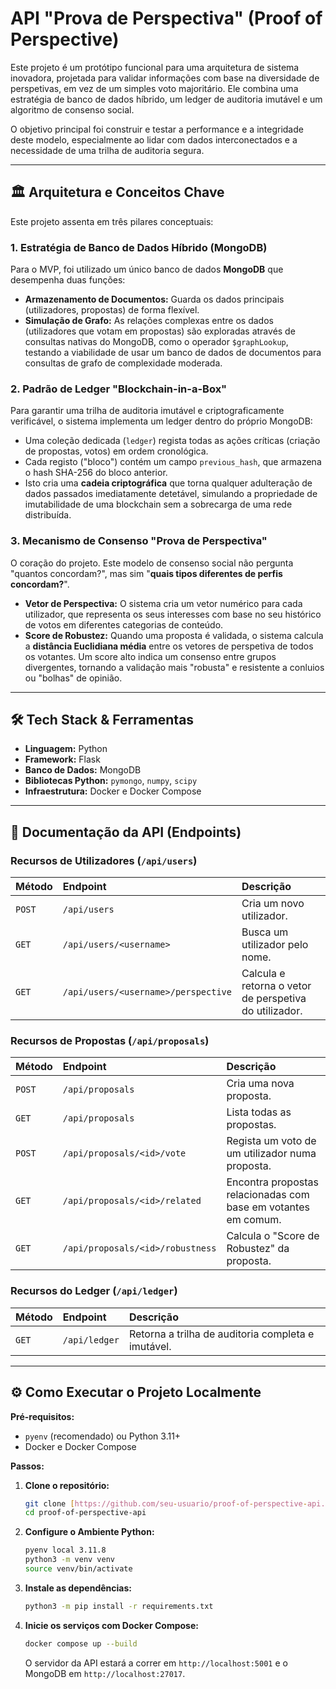 # API "Prova de Perspectiva" (Proof of Perspective)

Este projeto é um protótipo funcional para uma arquitetura de sistema inovadora, projetada para validar informações com base na diversidade de perspetivas, em vez de um simples voto majoritário. Ele combina uma estratégia de banco de dados híbrido, um ledger de auditoria imutável e um algoritmo de consenso social.

O objetivo principal foi construir e testar a performance e a integridade deste modelo, especialmente ao lidar com dados interconectados e a necessidade de uma trilha de auditoria segura.

---

## 🏛️ Arquitetura e Conceitos Chave

Este projeto assenta em três pilares conceptuais:

### 1. Estratégia de Banco de Dados Híbrido (MongoDB)
Para o MVP, foi utilizado um único banco de dados **MongoDB** que desempenha duas funções:
* **Armazenamento de Documentos:** Guarda os dados principais (utilizadores, propostas) de forma flexível.
* **Simulação de Grafo:** As relações complexas entre os dados (utilizadores que votam em propostas) são exploradas através de consultas nativas do MongoDB, como o operador `$graphLookup`, testando a viabilidade de usar um banco de dados de documentos para consultas de grafo de complexidade moderada.

### 2. Padrão de Ledger "Blockchain-in-a-Box"
Para garantir uma trilha de auditoria imutável e criptograficamente verificável, o sistema implementa um ledger dentro do próprio MongoDB:
* Uma coleção dedicada (`ledger`) regista todas as ações críticas (criação de propostas, votos) em ordem cronológica.
* Cada registo ("bloco") contém um campo `previous_hash`, que armazena o hash SHA-256 do bloco anterior.
* Isto cria uma **cadeia criptográfica** que torna qualquer adulteração de dados passados imediatamente detetável, simulando a propriedade de imutabilidade de uma blockchain sem a sobrecarga de uma rede distribuída.

### 3. Mecanismo de Consenso "Prova de Perspectiva"
O coração do projeto. Este modelo de consenso social não pergunta "quantos concordam?", mas sim "**quais tipos diferentes de perfis concordam?**".
* **Vetor de Perspectiva:** O sistema cria um vetor numérico para cada utilizador, que representa os seus interesses com base no seu histórico de votos em diferentes categorias de conteúdo.
* **Score de Robustez:** Quando uma proposta é validada, o sistema calcula a **distância Euclidiana média** entre os vetores de perspetiva de todos os votantes. Um score alto indica um consenso entre grupos divergentes, tornando a validação mais "robusta" e resistente a conluios ou "bolhas" de opinião.

---

## 🛠️ Tech Stack & Ferramentas

* **Linguagem:** Python
* **Framework:** Flask
* **Banco de Dados:** MongoDB
* **Bibliotecas Python:** `pymongo`, `numpy`, `scipy`
* **Infraestrutura:** Docker e Docker Compose

---

## 📖 Documentação da API (Endpoints)

### Recursos de Utilizadores (`/api/users`)
| Método | Endpoint | Descrição |
| :--- | :--- | :--- |
| `POST` | `/api/users` | Cria um novo utilizador. |
| `GET` | `/api/users/<username>` | Busca um utilizador pelo nome. |
| `GET` | `/api/users/<username>/perspective` | Calcula e retorna o vetor de perspetiva do utilizador. |

### Recursos de Propostas (`/api/proposals`)
| Método | Endpoint | Descrição |
| :--- | :--- | :--- |
| `POST` | `/api/proposals` | Cria uma nova proposta. |
| `GET` | `/api/proposals` | Lista todas as propostas. |
| `POST` | `/api/proposals/<id>/vote` | Regista um voto de um utilizador numa proposta. |
| `GET` | `/api/proposals/<id>/related` | Encontra propostas relacionadas com base em votantes em comum. |
| `GET` | `/api/proposals/<id>/robustness` | Calcula o "Score de Robustez" da proposta. |

### Recursos do Ledger (`/api/ledger`)
| Método | Endpoint | Descrição |
| :--- | :--- | :--- |
| `GET` | `/api/ledger` | Retorna a trilha de auditoria completa e imutável. |

---

## ⚙️ Como Executar o Projeto Localmente

**Pré-requisitos:**
* `pyenv` (recomendado) ou Python 3.11+
* Docker e Docker Compose

**Passos:**

1.  **Clone o repositório:**
    ```bash
    git clone [https://github.com/seu-usuario/proof-of-perspective-api.git](https://github.com/seu-usuario/proof-of-perspective-api.git)
    cd proof-of-perspective-api
    ```

2.  **Configure o Ambiente Python:**
    ```bash
    pyenv local 3.11.8
    python3 -m venv venv
    source venv/bin/activate
    ```

3.  **Instale as dependências:**
    ```bash
    python3 -m pip install -r requirements.txt
    ```
    
4.  **Inicie os serviços com Docker Compose:**
    ```bash
    docker compose up --build
    ```
    O servidor da API estará a correr em `http://localhost:5001` e o MongoDB em `http://localhost:27017`.